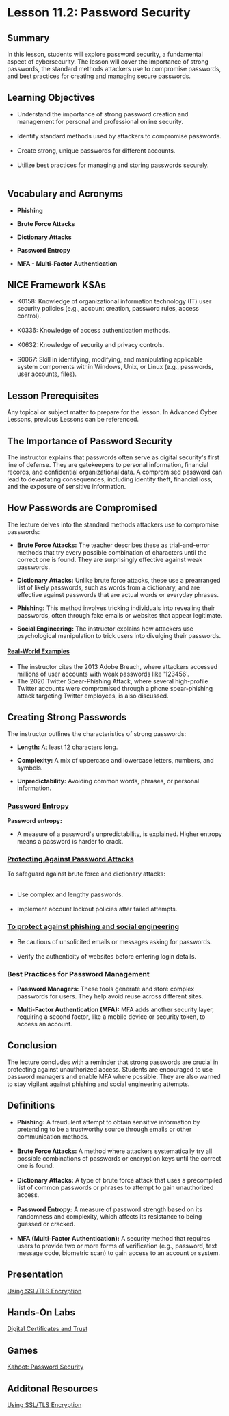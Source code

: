<h1> Lesson 11.2: Password Security  </h1>
<h2> Summary</h2>

<p1>In this lesson, students will explore password security, a fundamental aspect of cybersecurity. The lesson will cover the importance of strong passwords, the standard methods attackers use to compromise passwords, and best practices for creating and managing secure passwords. </p1>
<br>

<h2>Learning Objectives</h2>
<ul>
<li>Understand the importance of strong password creation and management for personal and professional online security.</li>
  <br>
<li>Identify standard methods used by attackers to compromise passwords.</li><br>
  
<li>Create strong, unique passwords for different accounts.</li><br>

<li>Utilize best practices for managing and storing passwords securely.</li><br>

</ul>


<h2>Vocabulary and Acronyms</h2>

<ul>
<li>

  **Phishing**</li>
  
<li>

**Brute Force Attacks**</li>
  
<li>
  
**Dictionary Attacks**</li>
  
<li>
  
**Password Entropy**</li>
  
<li>
  
  **MFA - Multi-Factor Authentication**</li>
  

</ul>

<h2>NICE Framework KSAs</h2>

<ul>
<li>K0158: Knowledge of organizational information technology (IT) user security policies (e.g., account creation, password rules, access control).</li>
<br>
<li>K0336: Knowledge of access authentication methods.	</li>
<br>
<li>K0632: Knowledge of security and privacy controls.</li>
<br>
<li>S0067: Skill in identifying, modifying, and manipulating applicable system components within Windows, Unix, or Linux (e.g., passwords, user accounts, files).</li>
</ul>

<h2>Lesson Prerequisites</h2>
<p1>Any topical or subject matter to prepare for the lesson. In Advanced Cyber Lessons, previous Lessons can be referenced. </p1>
<br>

<h2>The Importance of Password Security</h2>
The instructor explains that passwords often serve as digital security's first line of defense. They are gatekeepers to personal information, financial records, and confidential organizational data. A compromised password can lead to devastating consequences, including identity theft, financial loss, and the exposure of sensitive information.

<h2>How Passwords are Compromised</h2>
The lecture delves into the standard methods attackers use to compromise passwords:
<ul>
  <li>
    
  **Brute Force Attacks:** The teacher describes these as trial-and-error methods that try every possible combination of characters until the correct one is found. They are surprisingly effective against weak passwords.</li>
  <li>
    
  **Dictionary Attacks:** Unlike brute force attacks, these use a prearranged list of likely passwords, such as words from a dictionary, and are effective against passwords that are actual words or everyday phrases.</li>
  <li>
    
  **Phishing:** This method involves tricking individuals into revealing their passwords, often through fake emails or websites that appear legitimate.</li>
  <li>
    
  **Social Engineering:** The instructor explains how attackers use psychological manipulation to trick users into divulging their passwords.</li>
</ul>

<h4><ins>Real-World Examples</ins></h4>

<ul>
  <li>The instructor cites the 2013 Adobe Breach, where attackers accessed millions of user accounts with weak passwords like '123456'.
  </li>
  <li>The 2020 Twitter Spear-Phishing Attack, where several high-profile Twitter accounts were compromised through a phone spear-phishing attack targeting Twitter employees, is also discussed.
</li>
</ul>




<h2>Creating Strong Passwords</h2>
The instructor outlines the characteristics of strong passwords:
<ul>
  <li>
  
  **Length:** At least 12 characters long.</li>
  <li>
    
  **Complexity:** A mix of uppercase and lowercase letters, numbers, and symbols.</li>
  <li>
    
  **Unpredictability:** Avoiding common words, phrases, or personal information.
</li>
</ul>

<h3><ins>
  
**Password Entropy**</ins>
  </h3>

**Password entropy:** 
<ul>
  <li>A measure of a password's unpredictability, is explained. Higher entropy means a password is harder to crack.</li>
</ul>

<h3><ins>
  
  **Protecting Against Password Attacks**</ins>
  </h3>
To safeguard against brute force and dictionary attacks:
<ul>
  <br>
  <li>Use complex and lengthy passwords.
  </li><br>
<li>Implement account lockout policies after failed attempts.</li>
</li>
</ul>

<h3><ins>
  
**To protect against phishing and social engineering**</ins></h3>
<ul>
  <li>Be cautious of unsolicited emails or messages asking for passwords.
  </li><br>
   <li>Verify the authenticity of websites before entering login details.</li>
</ul>
  
  <h3>Best Practices for Password Management</h3>
  <ul>
   <li>
     
  **Password Managers:** These tools generate and store complex passwords for users. They help avoid reuse across different sites.</li>
   <li>
     
  **Multi-Factor Authentication (MFA):** MFA adds another security layer, requiring a second factor, like a mobile device or security token, to access an account.</li>
</ul>

<h2>Conclusion</h2>
The lecture concludes with a reminder that strong passwords are crucial in protecting against unauthorized access. Students are encouraged to use password managers and enable MFA where possible. They are also warned to stay vigilant against phishing and social engineering attempts.

<h2>Definitions</h2>
<ul>
<li><b>Phishing:</b> A fraudulent attempt to obtain sensitive information by pretending to be a trustworthy source through emails or other communication methods.</li><br>
<li><b>Brute Force Attacks:</b> A method where attackers systematically try all possible combinations of passwords or encryption keys until the correct one is found.</li><br>
<li><b>Dictionary Attacks:</b> A type of brute force attack that uses a precompiled list of common passwords or phrases to attempt to gain unauthorized access.</li><br>
<li><b>Password Entropy:</b> A measure of password strength based on its randomness and complexity, which affects its resistance to being guessed or cracked.</li><br>
<li><b>MFA (Multi-Factor Authentication):</b> A security method that requires users to provide two or more forms of verification (e.g., password, text message code, biometric scan) to gain access to an account or system.</li>
</ul>


<h2> Presentation</h2>
<a href="https://docs.google.com/presentation/d/1BvF2dI3Z64vCrPwQsKU0zG9-K9ai5PTt/edit?usp=sharing&ouid=110228847857413878764&rtpof=true&sd=true">Using SSL/TLS Encryption</a>

<h2> Hands-On Labs</h2>

<a href="https://drive.google.com/file/d/1y17Tm9MekQQtKXN_vxPOjXXHRS_6AUFe/view?usp=sharing"> Digital Certificates and Trust</a>

<h2>Games</h2>
<a href="https://create.kahoot.it/share/quiz-lesson-11-2-password-security/103d9888-1ba7-4c53-9377-737b55e0602a"> Kahoot: Password Security </a>

<h2>Additonal Resources</h2>

<a href="https://docs.google.com/document/d/1NqdCT4Tyit5-GpfNsYTNeBvcg2DKv9-r/edit?usp=sharing&ouid=110228847857413878764&rtpof=true&sd=true">Using SSL/TLS Encryption</a>
